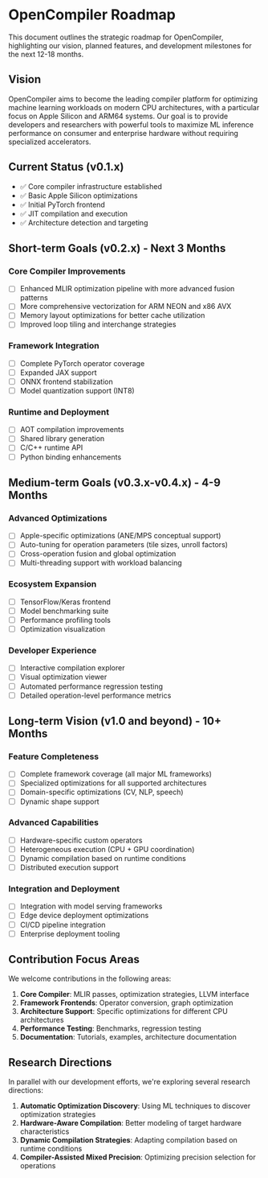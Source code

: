 # OpenCompiler Roadmap

This document outlines the strategic roadmap for OpenCompiler, highlighting our vision, planned features, and development milestones for the next 12-18 months.

## Vision

OpenCompiler aims to become the leading compiler platform for optimizing machine learning workloads on modern CPU architectures, with a particular focus on Apple Silicon and ARM64 systems. Our goal is to provide developers and researchers with powerful tools to maximize ML inference performance on consumer and enterprise hardware without requiring specialized accelerators.

## Current Status (v0.1.x)

- ✅ Core compiler infrastructure established
- ✅ Basic Apple Silicon optimizations
- ✅ Initial PyTorch frontend
- ✅ JIT compilation and execution
- ✅ Architecture detection and targeting

## Short-term Goals (v0.2.x) - Next 3 Months

### Core Compiler Improvements
- [ ] Enhanced MLIR optimization pipeline with more advanced fusion patterns
- [ ] More comprehensive vectorization for ARM NEON and x86 AVX
- [ ] Memory layout optimizations for better cache utilization
- [ ] Improved loop tiling and interchange strategies

### Framework Integration
- [ ] Complete PyTorch operator coverage
- [ ] Expanded JAX support
- [ ] ONNX frontend stabilization 
- [ ] Model quantization support (INT8)

### Runtime and Deployment
- [ ] AOT compilation improvements
- [ ] Shared library generation
- [ ] C/C++ runtime API
- [ ] Python binding enhancements

## Medium-term Goals (v0.3.x-v0.4.x) - 4-9 Months

### Advanced Optimizations
- [ ] Apple-specific optimizations (ANE/MPS conceptual support)
- [ ] Auto-tuning for operation parameters (tile sizes, unroll factors)
- [ ] Cross-operation fusion and global optimization
- [ ] Multi-threading support with workload balancing

### Ecosystem Expansion
- [ ] TensorFlow/Keras frontend
- [ ] Model benchmarking suite
- [ ] Performance profiling tools
- [ ] Optimization visualization

### Developer Experience
- [ ] Interactive compilation explorer
- [ ] Visual optimization viewer
- [ ] Automated performance regression testing
- [ ] Detailed operation-level performance metrics

## Long-term Vision (v1.0 and beyond) - 10+ Months

### Feature Completeness
- [ ] Complete framework coverage (all major ML frameworks)
- [ ] Specialized optimizations for all supported architectures
- [ ] Domain-specific optimizations (CV, NLP, speech)
- [ ] Dynamic shape support

### Advanced Capabilities
- [ ] Hardware-specific custom operators
- [ ] Heterogeneous execution (CPU + GPU coordination)
- [ ] Dynamic compilation based on runtime conditions
- [ ] Distributed execution support

### Integration and Deployment
- [ ] Integration with model serving frameworks
- [ ] Edge device deployment optimizations
- [ ] CI/CD pipeline integration
- [ ] Enterprise deployment tooling

## Contribution Focus Areas

We welcome contributions in the following areas:

1. **Core Compiler**: MLIR passes, optimization strategies, LLVM interface
2. **Framework Frontends**: Operator conversion, graph optimization
3. **Architecture Support**: Specific optimizations for different CPU architectures
4. **Performance Testing**: Benchmarks, regression testing
5. **Documentation**: Tutorials, examples, architecture documentation

## Research Directions

In parallel with our development efforts, we're exploring several research directions:

1. **Automatic Optimization Discovery**: Using ML techniques to discover optimization strategies
2. **Hardware-Aware Compilation**: Better modeling of target hardware characteristics
3. **Dynamic Compilation Strategies**: Adapting compilation based on runtime conditions
4. **Compiler-Assisted Mixed Precision**: Optimizing precision selection for operations 